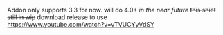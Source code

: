 Addon only supports 3.3 for now. will do 4.0+ *in the near future* ~~this shiet still in wip~~ download release to use<br> https://www.youtube.com/watch?v=vTVUCYyVdSY
